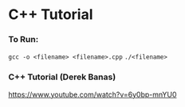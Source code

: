 # C++ Tutorial

### To Run:
```gcc -o <filename> <filename>.cpp```
```./<filename>```

### C++ Tutorial (Derek Banas)
https://www.youtube.com/watch?v=6y0bp-mnYU0